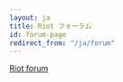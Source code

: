```yaml
---
layout: ja
title: Riot フォーラム
id: forum-page
redirect_from: "/ja/forum"
---
```


<a class="muut m-app-loading" href="https://muut.com/i/riot-js">Riot forum</a>
<script src="https://cdn.muut.com/1/moot.min.js"></script>
